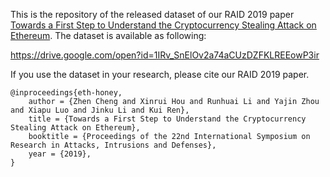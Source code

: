 This is the repository of the released dataset of our RAID 2019 paper [Towards a First Step to Understand the Cryptocurrency Stealing Attack on Ethereum](https://www.usenix.org/conference/raid2019/presentation/cheng). The dataset is available as following:

https://drive.google.com/open?id=1IRv_SnElOv2a74aCUzDZFKLREEowP3ir


If you use the dataset in your research, please cite our RAID 2019 paper.

```
@inproceedings{eth-honey,  
    author = {Zhen Cheng and Xinrui Hou and Runhuai Li and Yajin Zhou and Xiapu Luo and Jinku Li and Kui Ren},
    title = {Towards a First Step to Understand the Cryptocurrency Stealing Attack on Ethereum},
    booktitle = {Proceedings of the 22nd International Symposium on Research in Attacks, Intrusions and Defenses},
    year = {2019},
}
```
